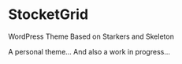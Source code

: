 StocketGrid
===========

WordPress Theme Based on Starkers and Skeleton

A personal theme... And also a work in progress...


